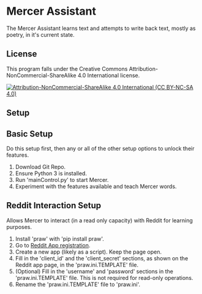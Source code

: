 # Mercer Assistant
The Mercer Assistant learns text and attempts to write back text, mostly as poetry, in it's current state.

## License
This program falls under the  Creative Commons Attribution-NonCommercial-ShareAlike 4.0 International license.

[![Attribution-NonCommercial-ShareAlike 4.0 International (CC BY-NC-SA 4.0)](https://i.creativecommons.org/l/by-nc-sa/4.0/88x31.png "Attribution-NonCommercial-ShareAlike 4.0 International (CC BY-NC-SA 4.0)")](https://creativecommons.org/licenses/by-nc-sa/4.0/)

## Setup
## Basic Setup
Do this setup first, then any or all of the other setup options to unlock their features.
1. Download Git Repo.
2. Ensure Python 3 is installed.
3. Run 'mainControl.py' to start Mercer.
4. Experiment with the features available and teach Mercer words.

## Reddit Interaction Setup
Allows Mercer to interact (in a read only capacity) with Reddit for learning purposes.
1. Install 'praw' with 'pip install praw'.
2. Go to [Reddit App registration](https://www.reddit.com/prefs/apps/).
3. Create a new app (likely as a script). Keep the page open.
4. Fill in the 'client_id' and the 'client_secret' sections, as shown on the Reddit app page, in the 'praw.ini.TEMPLATE' file.
5. (Optional) Fill in the 'username' and 'password' sections in the 'praw.ini.TEMPLATE' file. This is not required for read-only operations.
6. Rename the 'praw.ini.TEMPLATE' file to 'praw.ini'.